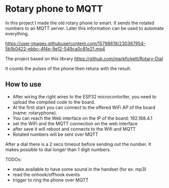 # Rotary phone to MQTT

In this project I made the old rotary phone to smart. It sends the rotated numbers to an MQTT server. Later this information can be used to automate everything.

https://user-images.githubusercontent.com/15798619/230387954-5b1b0422-ebbc-4f4e-9e12-549ca0c81e21.mp4


The project based on this library
https://github.com/markfickett/Rotary-Dial

It counts the pulses of the phone then retuns with the result.

## How to use

- After wiring the right wires to the ESP32 microcontorller, you need to upload the compiled code to the board.
- At the first start you can connect to the offered WiFi AP of the board (name: rotaryphone).
- You can reach the Web interface on the IP of the board: 192.168.4.1
- set the WiFi and the MQTT connection on the web interface
- after save it will reboot and connects to the Wifi and MQTT
- Rotated numbers will be sent over MQTT

After a dial there is a 2 secs timeout before sending out the number. It makes possible to dial longer than 1 digit numbers.

TODOs:
- make available to have some sound in the handset (for ex. mp3)
- read the onhook/offhook events
- trigger to ring the phone over MQTT

